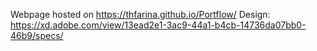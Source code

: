 Webpage hosted on https://thfarina.github.io/Portflow/
Design: https://xd.adobe.com/view/13ead2e1-3ac9-44a1-b4cb-14736da07bb0-46b9/specs/